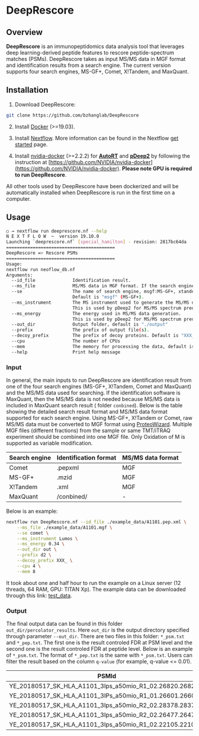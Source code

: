 # DeepRescore
## Overview
**DeepRescore** is an immunopeptidomics data analysis tool that leverages deep learning-derived peptide features to rescore peptide-spectrum matches (PSMs). DeepRescore takes as input MS/MS data in MGF format and identification results from a search engine. The current version supports four search engines, MS-GF+, Comet, X!Tandem, and MaxQuant.

## Installation
1. Download DeepRescore:
```sh
git clone https://github.com/bzhanglab/DeepRescore
```
2. Install [Docker](https://docs.docker.com/install/) (>=19.03).

3. Install [Nextflow](https://www.nextflow.io/docs/latest/getstarted.html). More information can be found in the Nextflow [get started](https://www.nextflow.io/docs/latest/getstarted.html) page.

4. Install [nvidia-docker](https://github.com/NVIDIA/nvidia-docker) (>=2.2.2) for [**AutoRT**](https://github.com/bzhanglab/AutoRT/)  and [**pDeep2**](https://github.com/pFindStudio/pDeep/tree/master/pDeep2) by following the instruction at [https://github.com/NVIDIA/nvidia-docker](https://github.com/NVIDIA/nvidia-docker). **Please note GPU is required to run DeepRescore**.

All other tools used by DeepRescore have been dockerized and will be automatically installed when DeepRescore is run in the first time on a computer.

## Usage

```sh
○ → nextflow run deeprescore.nf --help
N E X T F L O W  ~  version 19.10.0
Launching `deeprescore.nf` [special_hamilton] - revision: 2817bc64da
=========================================
DeepRescore => Rescore PSMs
=========================================
Usage:
nextflow run neoflow_db.nf
Arguments:
  --id_file              Identification result.
  --ms_file              MS/MS data in MGF format. If the search engine is MaxQuant, this parameter is not useful.
  --se                   The name of search engine, msgf:MS-GF+, xtandem:X!Tandem, comet:Comet or maxquant:MaxQuant.
                         Default is "msgf" (MS-GF+).
  --ms_instrument        The MS instrument used to generate the MS/MS data. 
                         This is used by pDeep2 for MS/MS spectrum prediction. Default is "Lumos".
  --ms_energy            The energy used in MS/MS data generation. 
                         This is used by pDeep2 for MS/MS spectrum prediction. Default is 0.34.
  --out_dir              Output folder, default is "./output"
  --prefix               The prefix of output file(s).
  --decoy_prefix         The prefix of decoy proteins. Default is "XXX_".
  --cpu                  The number of CPUs
  --mem                  The memory for processing the data, default is 8. The unit is G.
  --help                 Print help message

```

### Input
In general, the main inputs to run DeepRescore are identification result from one of the four search engines (MS-GF+, X!Tandem, Comet and MaxQuant) and the MS/MS data used for searching. If the identification software is MaxQuant, then the MS/MS data is not needed because MS/MS data is included in MaxQuant search result ( folder ``conbined``). Below is the table showing the detailed search result format and MS/MS data format supported for each search engine. Using MS-GF+, X!Tandem or Comet, raw MS/MS data must be converted to MGF format using [ProteoWizard](http://www.proteowizard.org/). Multiple MGF files (different fractions) from the sample or same TMT/iTRAQ experiment should be combined into one MGF file. Only Oxidation of M is supported as variable modification.

| Search engine | Identification format | MS/MS data format |
|---|---|---|
| Comet | .pepxml | MGF |
| MS-GF+ | .mzid | MGF |
| X!Tandem | .xml | MGF |
| MaxQuant | /conbined/ | - |

Below is an example:
```sh
nextflow run DeepRescore.nf --id_file ./example_data/A1101.pep.xml \
	--ms_file ./example_data/A1101.mgf \
	--se comet \
	--ms_instrument Lumos \
	--ms_energy 0.34 \
	--out_dir out \
	--prefix d2 \
	--decoy_prefix XXX_ \
	--cpu 4 \
	--mem 8
```
It took about one and half hour to run the example on a Linux server (12 threads, 64 RAM, GPU: TITAN Xp). The example data can be downloaded through this link: [test_data](http://pdv.zhang-lab.org/data/download/deeprescore/example_data.tar.gz).

### Output
The final output data can be found in this folder `out_dir/percolator_results`. Here `out_dir` is the output directory specified through parameter `--out_dir`. There are two files in this folder: `*_psm.txt` and `*_pep.txt`. The first one is the result controled FDR at PSM level and the second one is the result controled FDR at peptide level. Below is an example of `*_psm.txt`. The format of `*_pep.txt` is the same with `*_psm.txt`. Users can filter the result based on the column `q-value` (for example, q-value <= 0.01).

| PSMId | score | q-value | posterior_error_prob | peptide | proteinIds |
|---|---|---|---|---|---|
|YE_20180517_SK_HLA_A1101_3Ips_a50mio_R1_02.26820.26820.3 | 1.58533 | 0.000156838 | 2.97782e-12 | CEMASTGEVACFGEGIHTAFLK | uc010fur.3;uc002vee.4;uc010fus.3 |
|YE_20180517_SK_HLA_A1101_3IPs_a50mio_R1_01.26601.26601.3 | 1.40512 | 0.000156838 | 5.33093e-11 | CEMASTGEVACFGEGIHTAFLK | uc010fur.3;uc002vee.4;uc010fus.3 |
|YE_20180517_SK_HLA_A1101_3Ips_a50mio_R2_02.28378.28378.3 | 1.38068 | 0.000156838 | 7.88358e-11 | CEMASTGEVACFGEGIHTAFLK | uc010fur.3;uc002vee.4;uc010fus.3 |
|YE_20180517_SK_HLA_A1101_3Ips_a50mio_R2_02.26477.26477.3 | 1.32079 | 0.000156838 | 2.05665e-10 | CEMASTGEVACFGEGIHTAFLK | uc010fur.3;uc002vee.4;uc010fus.3 |
|YE_20180517_SK_HLA_A1101_3Ips_a50mio_R1_02.22105.22105.3 | 1.23946 | 0.000156838 | 7.56194e-10 | PLFVNVNDQTNEGIMHESK | uc010fur.3;uc002vee.4 |



